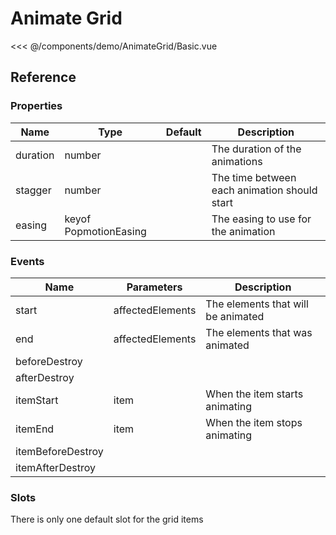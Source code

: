 <script setup>
import Basic from './demo/AnimateGrid/Basic.vue'
</script>

# Animate Grid

<DemoContainer>
  <Basic />
</DemoContainer>

<<< @/components/demo/AnimateGrid/Basic.vue

## Reference

### Properties

| Name     | Type                  | Default | Description                                  |
| -------- | --------------------- | ------- | -------------------------------------------- |
| duration | number                |         | The duration of the animations               |
| stagger  | number                |         | The time between each animation should start |
| easing   | keyof PopmotionEasing |         | The easing to use for the animation          |

### Events

| Name              | Parameters       | Description                        |
| ----------------- | ---------------- | ---------------------------------- |
| start             | affectedElements | The elements that will be animated |
| end               | affectedElements | The elements that was animated     |
| beforeDestroy     |                  |                                    |
| afterDestroy      |                  |                                    |
| itemStart         | item             | When the item starts animating     |
| itemEnd           | item             | When the item stops animating      |
| itemBeforeDestroy |                  |                                    |
| itemAfterDestroy  |                  |                                    |

### Slots

There is only one default slot for the grid items
